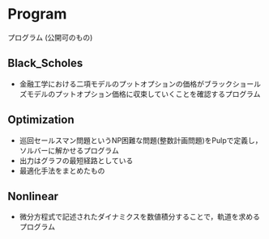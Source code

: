 # Program
プログラム (公開可のもの)
## Black_Scholes
- 金融工学における二項モデルのプットオプションの価格がブラックショールズモデルのプットオプション価格に収束していくことを確認するプログラム

## Optimization
- 巡回セールスマン問題というNP困難な問題(整数計画問題)をPulpで定義し，ソルバーに解かせるプログラム
- 出力はグラフの最短経路としている
- 最適化手法をまとめたもの

## Nonlinear
- 微分方程式で記述されたダイナミクスを数値積分することで，軌道を求めるプログラム